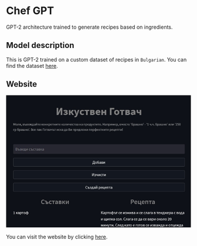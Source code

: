 # Chef GPT
GPT-2 architecture trained to generate recipes based on ingredients.

## Model description
This is GPT-2 trained on a custom dataset of recipes in `Bulgarian`. You can find the dataset [here](https://www.kaggle.com/datasets/auhide/bulgarian-recipes-dataset).

## Website
<p align="center">
<img src="./static/website.jpg"></center>
</p>

You can visit the website by clicking [here](https://auhide-chef-gpt-app-l4p7k3.streamlit.app/).